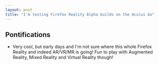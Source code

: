 ```yaml
---
layout: post
title: "I'm testing Firefox Reality Alpha builds on the Oculus Go"
---
```


## Pontifications

* Very cool, but early days and I'm not sure where this whole Firefox Reality and indeed AR/VR/MR is going! Fun to play with Augmented Reality, Mixed Reality and Virtual Reality though!